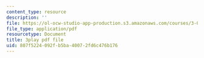 ```yaml
---
content_type: resource
description: ''
file: https://ol-ocw-studio-app-production.s3.amazonaws.com/courses/3-054-cellular-solids-structure-properties-and-applications-spring-2015/807f5224092fb5ba40072fd6c476b176_q-uLJN8upWE.pdf
file_type: application/pdf
resourcetype: Document
title: 3play pdf file
uid: 807f5224-092f-b5ba-4007-2fd6c476b176
---
```

